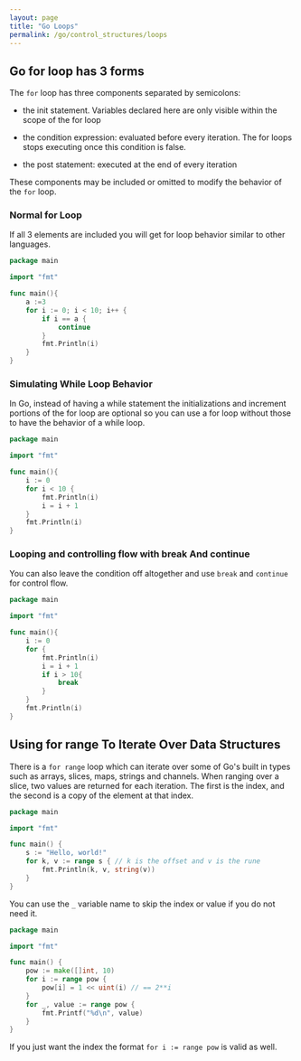 ```yaml
---
layout: page
title: "Go Loops"
permalink: /go/control_structures/loops
---
```


## Go for loop has 3 forms

The `for` loop has three components separated by semicolons:

* the init statement.  Variables declared here are only visible within the scope of the for loop

* the condition expression: evaluated before every iteration.  The for loops stops executing once this condition is false.

* the post statement: executed at the end of every iteration

These components may be included or omitted to modify the behavior of the `for` loop.

### Normal for Loop

If all 3 elements are included you will get for loop behavior similar to other languages.

```go
package main

import "fmt"

func main(){
    a :=3
    for i := 0; i < 10; i++ {
        if i == a {
            continue
        }
        fmt.Println(i)
    }
}
```

### Simulating While Loop Behavior

In Go, instead of having a while statement the initializations and increment portions of the for loop are optional so you can use a for loop without those to have the behavior of a while loop.

```go
package main

import "fmt"

func main(){
    i := 0
    for i < 10 {
        fmt.Println(i)
        i = i + 1
    }
    fmt.Println(i)
}
```

### Looping and controlling flow with break And continue

You can also leave the condition off altogether and use `break` and `continue` for control flow.

```go
package main

import "fmt"

func main(){
    i := 0
    for {
        fmt.Println(i)
        i = i + 1
        if i > 10{
            break
        }
    }
    fmt.Println(i)
}
```

[comment]: <> (TODO: It may make sense to have iteration in its own section as its not exactly for loop specific.)

## Using for range To Iterate Over Data Structures

There is a `for range` loop which can iterate over some of Go's built in types such as arrays, slices, maps, strings and channels.  When ranging over a slice, two values are returned for each iteration.  The first is the index, and the second is a copy of the element at that index.

```go
package main

import "fmt"

func main() {
    s := "Hello, world!"
    for k, v := range s { // k is the offset and v is the rune
        fmt.Println(k, v, string(v))
    }
}
```

You can use the `_` variable name to skip the index or value if you do not need it.

```go
package main

import "fmt"

func main() {
    pow := make([]int, 10)
    for i := range pow {
        pow[i] = 1 << uint(i) // == 2**i
    }
    for _, value := range pow {
        fmt.Printf("%d\n", value)
    }
}
```

If you just want the index the format `for i := range pow` is valid as well.
